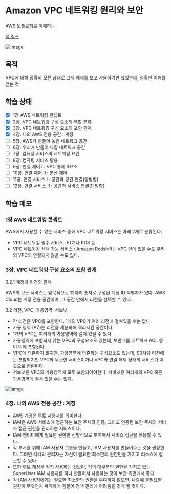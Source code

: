 # Amazon VPC 네트워킹 원리와 보안

AWS 토폴로지로 이해하는

[책 링크](https://product.kyobobook.co.kr/detail/S000001805099)

![image](https://github.com/junah201/junah201/assets/75025529/4492c653-2b5f-4d75-93e6-bc792f6cab60)

## 목적

VPC에 대해 정확히 모른 상태로 그저 예제를 보고 사용하기만 했었는데, 정확한 이해를 얻는 것

## 학습 상태

- [x] 1장 AWS 네트워킹 콘셉트
- [x] 2장. VPC 네트워킹 구성 요소의 역할 분류
- [x] 3장. VPC 네트워킹 구성 요소의 포함 관계
- [x] 4장. 나의 AWS 전용 공간 : 계정
- [ ] 5장. AWS가 만들어 놓은 네트워크 공간
- [ ] 6장. 우리가 만들어 나갈 네트워크 공간
- [ ] 7장. 컴퓨팅 서비스의 네트워킹 요건
- [ ] 8장. 컴퓨팅 서비스 활용
- [ ] 9장. 연결 제어 I : VPC 통제 3요소
- [ ] 10장. 연결 제어 II : 분산 제어
- [ ] 11장. 연결 서비스 I : 공간과 공간 연결(양방향)
- [ ] 12장. 연결 서비스 II : 공간과 서비스 연결(단방향)

## 학습 메모

### 1장 AWS 네트워킹 콘셉트

AWS에서 사용할 수 있는 서비스 중에 VPC 네트워킹 서비스는 아래 2개로 분류된다.

- VPC 네트워킹 필수 서비스 : EC2나 RDS 등
- VPC 네트워킹 선택 가능 서비스 : Amazon Redshift는 VPC 안에 있을 수도 우리의 VPC의 연결되지 않을 수도 있다.

### 3장. VPC 네트워킹 구성 요소의 포함 관계

3.2.1 계정과 리전의 관계

AWS의 모든 서비스는 암묵적으로 12자리 숫자로 구성된 계정 ID 식별자가 있다.
AWS Cloud는 계정 전용 공간이며, 그 공간 안에서 리전을 선택할 수 있다.

3.2 리전, VPC, 가용영역, 서브넷

- 각 리전은 VPC를 포함한다. 1개의 VPC가 여러 리전에 걸쳐있을 수는 없다.
- 가용 영역 (AZ)는 리전을 세분화해 격리시킨 공간이다.
- 1개의 VPC는 여러개의 가용영역에 걸쳐 있을 수 있다.
- 가용영역에 포함되지 않는 VPC의 구성요소도 있는데, 보안그룹 네트워크 ACL 등이 이에 포함된다.
- VPC에 의존하지 않지만, 가용영역에 의존하는 구성요소도 있는데, S3처럼 리전에는 포함되지만 VPC와 무관한 서비스이거나 VPC와 연결 해제 상태의 서비스가 이곳으로 반환된다.
- 서브넷은 VPC와 가용영역에 모두 포함되어야한다. 서비넷은 여러개의 VPC 혹은 가용영역에 걸쳐 있을 수는 없다.

![Iamge](https://velog.velcdn.com/images/kma95278/post/1ee99d73-d39b-469c-a956-9632da7e0522/image.png)

### 4장. 나의 AWS 전용 공간 : 계정

- AWS 계정은 루트 사용자를 의미한다.
- IAM은 AWS 서비스에 접근하는 보안 주체와 인증, 그리고 인증된 보안 주체의 서비스 접근 권한을 관리하는 서비스이다.
- IAM 엔티티에게 필요한 권한만 선별적으로 부여해서 서비스 접근을 허용할 수 있다.
- 각 부서를 위해 IAM 사용자 그룹을 만들고, IAM 사용자를 만들어주는 것을 권장한다. 그러면 각각의 관리자는 자신이 필요한 최소한의 권한만을 가지고 리소스에 접근할 수 있다.
- 또한 루트 계정을 직접 사용하는 것보다, 거의 대부분의 권한을 가지고 있는 SuperUser IAM 사용자를 하나 만들어서 사용하는 것이 보안 측면에서 좋다.
- 각 IAM 사용자에게는 필요한 최소한의 권한을 부여하지 않으면, 나중에 불필요한 권한이 무엇인지 파악하기 힘들어 정책 관리에 어려움을 겪게 될 것이다.
